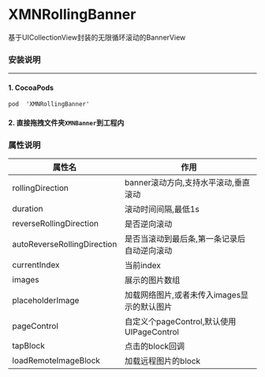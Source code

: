 # XMNRollingBanner
基于UICollectionView封装的无限循环滚动的BannerView


### 安装说明
----

#### 1. CocoaPods

`pod  'XMNRollingBanner'`

#### 2. 直接拖拽文件夹`XMNBanner`到工程内


### 属性说明

|属性名|作用|
|-|-|
|rollingDirection|banner滚动方向,支持水平滚动,垂直滚动|
|duration|滚动时间间隔,最低1s|
|reverseRollingDirection|是否逆向滚动|
|autoReverseRollingDirection|是否当滚动到最后条,第一条记录后 自动逆向滚动|
|currentIndex|当前index|
|images|展示的图片数组|
|placeholderImage|加载网络图片,或者未传入images显示的默认图片|
|pageControl|自定义个pageControl,默认使用UIPageControl|
|tapBlock|点击的block回调|
|loadRemoteImageBlock|加载远程图片的block|